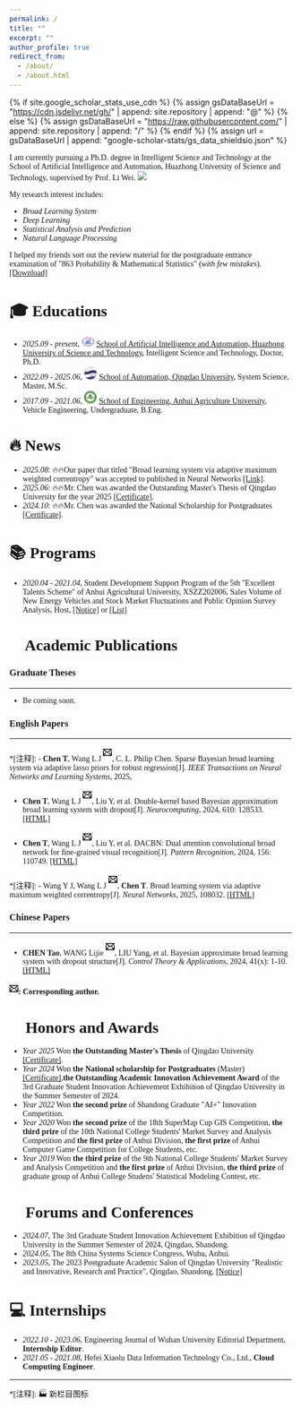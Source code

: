 ```yaml
---
permalink: /
title: ""
excerpt: ""
author_profile: true
redirect_from: 
  - /about/
  - /about.html
---
```


{% if site.google_scholar_stats_use_cdn %}
{% assign gsDataBaseUrl = "https://cdn.jsdelivr.net/gh/" | append: site.repository | append: "@" %}
{% else %}
{% assign gsDataBaseUrl = "https://raw.githubusercontent.com/" | append: site.repository | append: "/" %}
{% endif %}
{% assign url = gsDataBaseUrl | append: "google-scholar-stats/gs_data_shieldsio.json" %}
<font face="Times New Roman">
<div class='paper-box-text' markdown="1">
  
<span class='anchor' id='about-me'></span>

I am currently pursuing a Ph.D. degree in Intelligent Science and Technology at the School of Artificial Intelligence and Automation, Huazhong University of Science and Technology, supervised by Prof. Li Wei. <a href='https://scholar.google.com/citations?user=pj7fXtgAAAAJ&hl=en'><img src="https://img.shields.io/endpoint?url={{ url | url_encode }}&logo=Google%20Scholar&labelColor=f6f6f6&color=9cf&style=flat&label=Citations"></a>

My research interest includes: 
- *Broad Learning System*
- *Deep Learning*
- *Statistical Analysis and Prediction*
- *Natural Language Processing*

I helped my friends sort out the review material for the postgraduate entrance examination of "863 Probability & Mathematical Statistics" (*with few mistakes*). [[Download]](/pdf/概率论与数理统计.pdf) 


<span class='anchor' id='-educations'></span>
# 🎓 Educations
- *2025.09 - present*, <a href="https://english.hust.edu.cn/"><img class="jpg" src="images/HUST.jpg" width="23pt"></a> [School of Artificial Intelligence and Automation, Huazhong University of Science and Technology](http://english.aia.hust.edu.cn/), Intelligent Science and Technology, Doctor, Ph.D.
- *2022.09 - 2025.06*, <a href="http://english.qdu.edu.cn/"><img class="jpg" src="images/qdu.jpg" width="23pt"></a> [School of Automation, Qingdao University](http://zdh.qdu.edu.cn/), System Science, Master, M.Sc.
- *2017.09 - 2021.06*, <a href="http://eng.ahau.edu.cn/"><img class="jpg" src="images/ahau.jpg" width="23pt"></a> [School of Engineering, Anhui Agriculture University](http://gxy.ahau.edu.cn/), Vehicle Engineering, Undergraduate, B.Eng.

<span class='anchor' id='-news'></span>
# 🔥 News 
- *2025.08*: 🔥🔥Our paper that titled "Broad learning system via adaptive maximum weighted correntropy" was accepted to published in Neural Networks [[Link]](https://doi.org/10.1016/j.neunet.2025.108032).
- *2025.06*: 🔥🔥Mr. Chen was awarded the Outstanding Master's Thesis of Qingdao University for the year 2025 [[Certificate]](/images/qduyouxiuxueweilunwen.jpg).
- *2024.10*: 🔥🔥Mr. Chen was awarded the National Scholarship for Postgraduates [[Certificate]](/images/guojiang.jpg).
 
<span class='anchor' id='-programs'></span>
# 📚 Programs
- *2020.04 - 2021.04*, Student Development Support Program of the 5th "Excellent Talents Scheme" of Anhui Agricultural University, XSZZ202006, Sales Volume of New Energy Vehicles and Stock Market Fluctuations and Public Opinion Survey Analysis, Host, [[Notice]](http://xszz.ahau.edu.cn/info/1013/1793.htm) or [[List]](/Excel/安徽农业大学2020年第五期“优才计划”项目拟立项名单.xls)


<span class='anchor' id='-publications'></span>
# 📝 Academic Publications 
### Graduate Theses
---
- Be coming soon.

### English Papers
---
*[注释]: -  **Chen T**, Wang L J <sup><svg focusable="false" viewBox="0 0 102 128" height="20" title="Author email or social media contact details icon" class="icon icon-envelope react-xocs-author-icon u-fill-grey8"><path d="M55.8 57.2c-1.78 1.31-5.14 1.31-6.9 0L17.58 34h69.54L55.8 57.19zM0 32.42l42.94 32.62c2.64 1.95 6.02 2.93 9.4 2.93s6.78-.98 9.42-2.93L102 34.34V24H0zM92 88.9L73.94 66.16l-8.04 5.95L83.28 94H18.74l18.38-23.12-8.04-5.96L10 88.94V51.36L0 42.9V104h102V44.82l-10 8.46V88.9"></path></svg></sup>, C. L. Philip Chen. Sparse Bayesian broad learning system via adaptive lasso priors for robust regression[J]. *IEEE Transactions on Neural Networks and Learning Systems*, 2025,

-   **Chen T**, Wang L J <sup><svg focusable="false" viewBox="0 0 102 128" height="20" title="Author email or social media contact details icon" class="icon icon-envelope react-xocs-author-icon u-fill-grey8"><path d="M55.8 57.2c-1.78 1.31-5.14 1.31-6.9 0L17.58 34h69.54L55.8 57.19zM0 32.42l42.94 32.62c2.64 1.95 6.02 2.93 9.4 2.93s6.78-.98 9.42-2.93L102 34.34V24H0zM92 88.9L73.94 66.16l-8.04 5.95L83.28 94H18.74l18.38-23.12-8.04-5.96L10 88.94V51.36L0 42.9V104h102V44.82l-10 8.46V88.9"></path></svg></sup>, Liu Y, et al. Double-kernel based Bayesian approximation broad learning system with dropout[J]. *Neurocomputing*, 2024, 610: 128533.
[[HTML]](https://doi.org/10.1016/j.neucom.2024.128533)

-   **Chen T**, Wang L J <sup><svg focusable="false" viewBox="0 0 102 128" height="20" title="Author email or social media contact details icon" class="icon icon-envelope react-xocs-author-icon u-fill-grey8"><path d="M55.8 57.2c-1.78 1.31-5.14 1.31-6.9 0L17.58 34h69.54L55.8 57.19zM0 32.42l42.94 32.62c2.64 1.95 6.02 2.93 9.4 2.93s6.78-.98 9.42-2.93L102 34.34V24H0zM92 88.9L73.94 66.16l-8.04 5.95L83.28 94H18.74l18.38-23.12-8.04-5.96L10 88.94V51.36L0 42.9V104h102V44.82l-10 8.46V88.9"></path></svg></sup>, Liu Y, et al. DACBN: Dual attention convolutional broad network for fine-grained visual recognition[J]. *Pattern Recognition*, 2024, 156: 110749.
[[HTML]](https://doi.org/10.1016/j.patcog.2024.110749)

*[注释]: -  Wang Y J, Wang L J <sup><svg focusable="false" viewBox="0 0 102 128" height="20" title="Author email or social media contact details icon" class="icon icon-envelope react-xocs-author-icon u-fill-grey8"><path d="M55.8 57.2c-1.78 1.31-5.14 1.31-6.9 0L17.58 34h69.54L55.8 57.19zM0 32.42l42.94 32.62c2.64 1.95 6.02 2.93 9.4 2.93s6.78-.98 9.42-2.93L102 34.34V24H0zM92 88.9L73.94 66.16l-8.04 5.95L83.28 94H18.74l18.38-23.12-8.04-5.96L10 88.94V51.36L0 42.9V104h102V44.82l-10 8.46V88.9"></path></svg></sup>, **Chen T**. Broad learning system via adaptive maximum weighted correntropy[J]. *Neural Networks*, 2025, 108032. [[HTML]](https://doi.org/10.1016/j.neunet.2025.108032)

### Chinese Papers
--- 
-   **CHEN Tao**, WANG Lijie <sup><svg focusable="false" viewBox="0 0 102 128" height="20" title="Author email or social media contact details icon" class="icon icon-envelope react-xocs-author-icon u-fill-grey8"><path d="M55.8 57.2c-1.78 1.31-5.14 1.31-6.9 0L17.58 34h69.54L55.8 57.19zM0 32.42l42.94 32.62c2.64 1.95 6.02 2.93 9.4 2.93s6.78-.98 9.42-2.93L102 34.34V24H0zM92 88.9L73.94 66.16l-8.04 5.95L83.28 94H18.74l18.38-23.12-8.04-5.96L10 88.94V51.36L0 42.9V104h102V44.82l-10 8.46V88.9"></path></svg></sup>, LIU Yang, et al. Bayesian approximate broad learning system with dropout structure[J]. *Control Theory & Applications*, 2024, 41(x): 1-10.
[[HTML]](https://link.cnki.net/urlid/44.1240.TP.20240229.1727.010)

**<svg focusable="false" viewBox="0 0 102 128" height="20" title="Author email or social media contact details icon" class="icon icon-envelope react-xocs-author-icon u-fill-grey8"><path d="M55.8 57.2c-1.78 1.31-5.14 1.31-6.9 0L17.58 34h69.54L55.8 57.19zM0 32.42l42.94 32.62c2.64 1.95 6.02 2.93 9.4 2.93s6.78-.98 9.42-2.93L102 34.34V24H0zM92 88.9L73.94 66.16l-8.04 5.95L83.28 94H18.74l18.38-23.12-8.04-5.96L10 88.94V51.36L0 42.9V104h102V44.82l-10 8.46V88.9"></path></svg>: Corresponding author.**

<span class='anchor' id='-honors-and-awards'></span>
# 📖 Honors and Awards
- *Year 2025* Won **the Outstanding Master's Thesis** of Qingdao University [[Certificate]](/images/qduyouxiuxueweilunwen.jpg).
- *Year 2024* Won **the National scholarship for Postgraduates** (Master) [[Certificate]](/images/guojiang.jpg),**the Outstanding Academic Innovation Achievement Award** of the 3rd Graduate Student Innovation Achievement Exhibition of Qingdao University in the Summer Semester of 2024.
- *Year 2022* Won **the second prize** of Shandong Graduate "AI+" Innovation Competition.
- *Year 2020* Won **the second prize** of the 18th SuperMap Cup GIS Competition, **the third prize** of the 10th National College Students' Market Survey and Analysis Competition and **the first prize** of Anhui Division, **the first prize** of Anhui Computer Game Competition for College Students, etc.
- *Year 2019* Won **the third prize** of the 9th National College Students' Market Survey and Analysis Competition and **the first prize** of Anhui Division, **the third prize** of graduate group of Anhui College Studens' Statistical Modeling Contest, etc.

<span class='anchor' id='-conferences'></span>
# 💬 Forums and Conferences
- *2024.07*, The 3rd Graduate Student Innovation Achievement Exhibition of Qingdao University in the Summer Semester of 2024, Qingdao, Shandong.
- *2024.05*, The 8th China Systems Science Congress, Wuhu, Anhui.
- *2023.05*, The 2023 Postgraduate Academic Salon of Qingdao University "Realistic and Innovative, Research and Practice", Qingdao, Shandong. [[Notice]](https://mp.weixin.qq.com/s/iDcZ8NttA1ifqcynNizpSg)

<span class='anchor' id='-internships'></span>
# 💻 Internships
- *2022.10 - 2023.06*, Engineering Journal of Wuhan University Editorial Department, **Internship Editor**.
- *2021.05 - 2021.08*, Hefei Xiaolu Data Information Technology Co., Ltd., **Cloud Computing Engineer**.
  
---

*[注释]: 🏭 新栏目图标

<script src="https://giscus.app/client.js"
        data-repo="supersahau/supersahau.github.io"
        data-repo-id="R_kgDOHjE2HA"
        data-category="Q&A"
        data-category-id="DIC_kwDOHjE2HM4CsW0m"
        data-mapping="pathname"
        data-strict="0"
        data-reactions-enabled="0"
        data-emit-metadata="0"
        data-input-position="top"
        data-theme="light"
        data-lang="en"
        crossorigin="anonymous"
        async>
</script>
</div>
</font>


